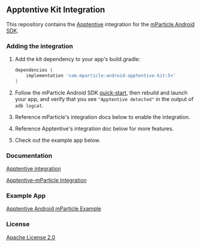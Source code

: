 ## Apptentive Kit Integration

This repository contains the [Apptentive](https://www.apptentive.com/) integration for the [mParticle Android SDK](https://github.com/mParticle/mparticle-android-sdk).

### Adding the integration

1. Add the kit dependency to your app's build.gradle:

    ```groovy
    dependencies {
        implementation 'com.mparticle:android-apptentive-kit:5+'
    }
    ```
2. Follow the mParticle Android SDK [quick-start](https://github.com/mParticle/mparticle-android-sdk), then rebuild and launch your app, and verify that you see `"Apptentive detected"` in the output of `adb logcat`.
3. Reference mParticle's integration docs below to enable the integration.
4. Reference Apptentive's integration doc below for more features.
5. Check out the example app below.

### Documentation

[Apptentive integration](http://docs.mparticle.com/?java#apptentive)

[Apptentive-mParticle Integration](https://learn.apptentive.com/knowledge-base/mparticle-integration-android)

### Example App

[Apptentive Android mParticle Example](https://github.com/apptentive/android-mparticle-example)

### License

[Apache License 2.0](http://www.apache.org/licenses/LICENSE-2.0)